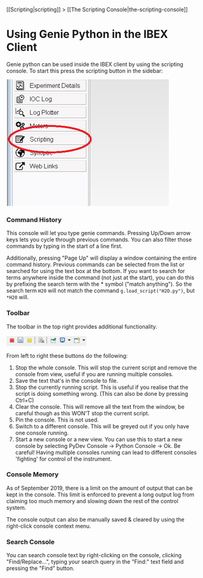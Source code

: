 [[Scripting|scripting]] > [[The Scripting Console|the-scripting-console]]

Using Genie Python in the IBEX Client
=====================================

Genie python can be used inside the IBEX client by using the scripting console. To start this press the scripting button in the sidebar:

![Toolbar](genie_python_and_ibex/OpenTheScriptingPerspective.png)

### Command History

This console will let you type genie commands. Pressing Up/Down arrow keys lets you cycle through previous commands. You can also filter those commands by typing in the start of a line first.

Additionally, pressing "Page Up" will display a window containing the entire command history. Previous commands can be selected from the list or searched for using the text box at the bottom. If you want to search for terms anywhere inside the command (not just at the start), you can do this by prefixing the search term with the * symbol ("match anything"). So the search term `H20` will not match the command `g.load_script("H2O.py")`, but `*H20` will.

### Toolbar

The toolbar in the top right provides additional functionality.

![Toolbar](genie_python_and_ibex/TheScriptingPerspectiveToolbar.png)

From left to right these buttons do the following:

1. Stop the whole console. This will stop the current script and remove the console from view, useful if you are running multiple consoles.
1. Save the text that's in the console to file.
1. Stop the currently running script. This is useful if you realise that the script is doing something wrong. (This can also be done by pressing Ctrl+C)
1. Clear the console. This will remove all the text from the window, be careful though as this WON'T stop the current script.
1. Pin the console. This is not used.
1. Switch to a different console. This will be greyed out if you only have one console running.
1. Start a new console or a new view. You can use this to start a new console by selecting PyDev Console -> Python Console -> Ok. Be careful! Having multiple consoles running can lead to different consoles 'fighting' for control of the instrument.

### Console Memory

As of September 2019, there is a limit on the amount of output that can be kept in the console. This limit is enforced to prevent a long output log from claiming too much memory and slowing down the rest of the control system. 

The console output can also be manually saved & cleared by using the right-click console context menu.

### Search Console

You can search console text by right-clicking on the console, clicking "Find/Replace...", typing your search query in the "Find:" text field and pressing the "Find" button.